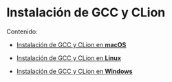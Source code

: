 # Instalación de GCC y CLion

Contenido:

- <a href="gcc-macos.md">Instalación de GCC y CLion en **macOS**</a>

- <a href="gcc-linux.md">Instalación de GCC y CLion en **Linux**</a>

- <a href="gcc-windows.md">Instalación de GCC y CLion en **Windows**</a>
